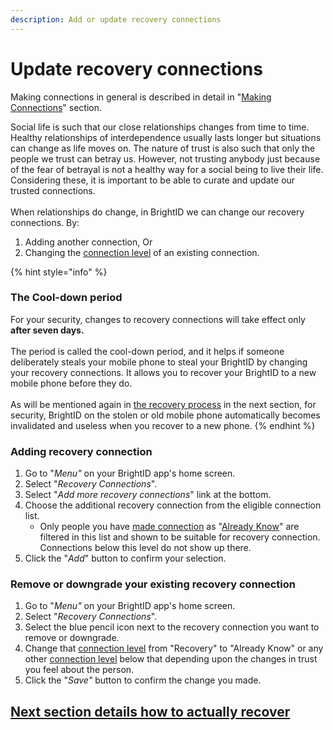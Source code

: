 ```yaml
---
description: Add or update recovery connections
---
```


# Update recovery connections

Making connections in general is described in detail in "[Making Connections](../../../../verifications/making-connections/)" section.

Social life is such that our close relationships changes from time to time. Healthy relationships of interdependence usually lasts longer but situations can change as life moves on. The nature of trust is also such that only the people we trust can betray us. However, not trusting anybody just because of the fear of betrayal is not a healthy way for a social being to live their life. Considering these, it is important to be able to curate and update our trusted connections.\
\
When relationships do change, in BrightID we can change our recovery connections. By:

1. Adding another connection, Or
2. Changing the [connection level](../../../../verifications/making-connections/connection-levels.md) of an existing connection.

{% hint style="info" %}
### The Cool-down period

For your security, changes to recovery connections will take effect only **after seven days.**\
\
The period is called the cool-down period, and it helps if someone deliberately steals your mobile phone to steal your BrightID by changing your recovery connections. It allows you to recover your BrightID to a new mobile phone before they do.\
\
As will be mentioned again in [the recovery process](../recover.md) in the next section, for security, BrightID on the stolen or old mobile phone automatically becomes invalidated and useless when you recover to a new phone.
{% endhint %}

### Adding recovery connection

1. Go to "_Menu"_ on your BrightID app's home screen.
2. Select "_Recovery Connections_".
3. Select "_Add more recovery connections_" link at the bottom.
4. Choose the additional recovery connection from the eligible connection list.
   * Only people you have [made connection](../../../../verifications/making-connections/) as "[Already Know](../../../../verifications/making-connections/connection-levels.md#already-know)" are filtered in this list and shown to be suitable for recovery connection. Connections below this level do not show up there.
5. Click the "_Add_" button to confirm your selection.

### Remove or downgrade your existing recovery connection

1. Go to "_Menu"_ on your BrightID app's home screen.
2. Select "_Recovery Connections_".
3. Select the blue pencil icon next to the recovery connection you want to remove or downgrade.
4. Change that [connection level](../../../../verifications/making-connections/connection-levels.md) from "Recovery" to "Already Know" or any other [connection level](../../../../verifications/making-connections/connection-levels.md) below that depending upon the changes in trust you feel about the person.
5. Click the "_Save"_ button to confirm the change you made.

## [Next section details how to actually recover](../recover.md)

